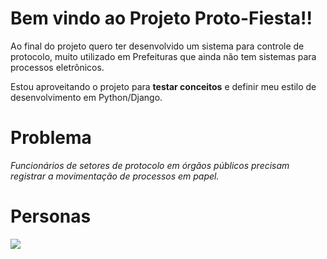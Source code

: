 # Bem vindo ao Projeto **Proto-Fiesta**!!

Ao final do projeto quero ter desenvolvido um sistema para controle de protocolo, muito utilizado em Prefeituras que ainda não tem sistemas para processos eletrônicos.

Estou aproveitando o projeto para **testar conceitos** e definir meu estilo de desenvolvimento em Python/Django.
# **Problema**

*Funcionários de setores de protocolo em órgãos públicos precisam registrar a movimentação de processos em papel.*

# **Personas**

![](media/Persona1.gif)